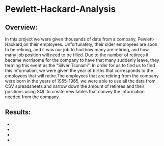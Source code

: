 # Pewlett-Hackard-Analysis
## Overview:

In this project we were given thousands of  date from a company, Pewlett-Hackard,on their employees. Unfortunately, their older employees are soon to be retiring, and it was our job to find how many are retiring, and how many job position will need to be filled. Due to the number of retirees it became worrisome for the company to have that many suddenly leave, they terming this event as the "Silver Tsunami". In order for us to find us to find this information, we were given the year of births that corresponds to the employees that will retire.The employees that are retiring from the company were born in the years of 1955-1965, we were able to use all the data from CSV spreadsheets and narrow down the amount of retirees and their positions using SQL to create new tables that convey the information needed from the company.

## Results:

*
*
*
*
